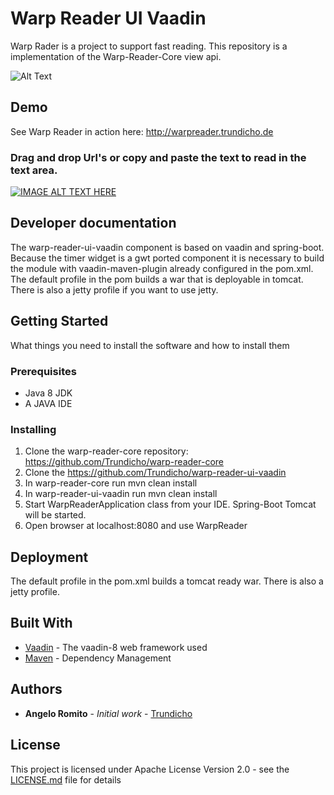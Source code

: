 # Warp Reader UI Vaadin

Warp Rader is a project to support fast reading. This repository is a implementation of the Warp-Reader-Core view api.

![Alt Text](http://www.warpreader.trundicho.de/WarpReader.gif)

## Demo

See Warp Reader in action here:
http://warpreader.trundicho.de

### Drag and drop Url's or copy and paste the text to read in the text area.
[![IMAGE ALT TEXT HERE](http://img.youtube.com/vi/DlbKjgIBs-k/0.jpg)](http://www.youtube.com/watch?v=DlbKjgIBs-k)

## Developer documentation
The warp-reader-ui-vaadin component is based on vaadin and spring-boot.  
Because the timer widget is a gwt ported component it is necessary to build the module with vaadin-maven-plugin already configured in the pom.xml.  
The default profile in the pom builds a war that is deployable in tomcat.  
There is also a jetty profile if you want to use jetty.  

## Getting Started
What things you need to install the software and how to install them

### Prerequisites

- Java 8 JDK
- A JAVA IDE

### Installing

1. Clone the warp-reader-core repository: https://github.com/Trundicho/warp-reader-core
2. Clone the https://github.com/Trundicho/warp-reader-ui-vaadin
3. In warp-reader-core run mvn clean install
4. In warp-reader-ui-vaadin run mvn clean install
5. Start WarpReaderApplication class from your IDE. Spring-Boot Tomcat will be started.
6. Open browser at localhost:8080 and use WarpReader

## Deployment

The default profile in the pom.xml builds a tomcat ready war.
There is also a jetty profile.

## Built With

* [Vaadin](https://vaadin.com/docs/v8/framework/tutorial.html) - The vaadin-8 web framework used
* [Maven](https://maven.apache.org/) - Dependency Management

## Authors

* **Angelo Romito** - *Initial work* - [Trundicho](https://github.com/Trundicho)

## License

This project is licensed under Apache License Version 2.0 - see the [LICENSE.md](LICENSE.md) file for details
